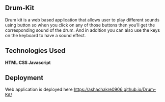 ## Drum-Kit
Drum kit is a web based application that allows user to play different sounds using button so when you click on any of those buttons then you’ll get the corresponding sound of the drum. And in addition you can also use the keys on the keyboard to have a sound effect.

## Technologies Used
**HTML CSS Javascript**

## Deployment
Web application is deployed here https://ashachakre0906.github.io/Drum-Kit/